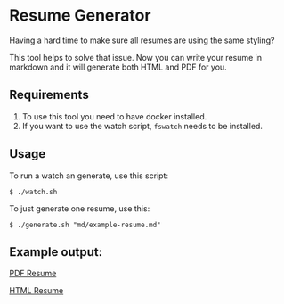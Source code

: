 # Resume Generator

Having a hard time to make sure all resumes are using the same styling?

This tool helps to solve that issue. Now you can write your resume in markdown and it will generate both HTML and PDF for you.


## Requirements
1. To use this tool you need to have docker installed.
2. If you want to use the watch script, `fswatch` needs to be installed.

## Usage
To run a watch an generate, use this script:
```console
$ ./watch.sh
```

To just generate one resume, use this:
```console
$ ./generate.sh "md/example-resume.md"
```


## Example output:

[PDF Resume](./pdf/example-resume.pdf)

[HTML Resume](./html/example-resume.html)
